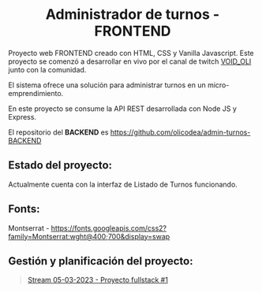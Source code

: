 <h1 align="center">Administrador de turnos - FRONTEND</h1>

Proyecto web FRONTEND creado con HTML, CSS y Vanilla Javascript. Este proyecto se comenzó a desarrollar en vivo por el canal de twitch <a href="https://www.twitch.tv/void_oli">VOID_OLI</a> junto con la comunidad.

El sistema ofrece una solución para administrar turnos en un micro-emprendimiento. 

En este proyecto se consume la API REST desarrollada con Node JS y Express. 

El repositorio del **BACKEND** es https://github.com/olicodea/admin-turnos-BACKEND

Estado del proyecto:
---
Actualmente cuenta con la interfaz de Listado de Turnos funcionando.

Fonts:
---
Montserrat - https://fonts.googleapis.com/css2?family=Montserrat:wght@400;700&display=swap

Gestión y planificación del proyecto:
---
<blockquote class="trello-card"><a href="https:&#x2F;&#x2F;trello.com&#x2F;c&#x2F;UlSKLS1F&#x2F;5-stream-05-03-2023-proyecto-fullstack-1">Stream 05-03-2023 - Proyecto fullstack #1</a></blockquote><script src="https://p.trellocdn.com/embed.min.js"></script>
